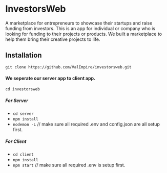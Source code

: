 # InvestorsWeb

A marketplace for entrepreneurs to showcase their startups and raise funding from investors. This is an app for individual or company who is looking for funding to their projects or products. We built a marketplace to help them bring their creative projects to life.

## Installation

`git clone https://github.com/ValEmpire/investorsweb.git`

#### We seperate our server app to client app.

`cd investorsweb`

##### For Server

- `cd server`
- `npm install`
- `nodemon -L` // make sure all required .env and config.json are all setup first.

##### For Client

- `cd client`
- `npm install`
- `npm start` // make sure all required .env is setup first.
